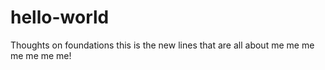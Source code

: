 # hello-world
Thoughts on foundations
this is the new lines that are all about me me me me me me me!
